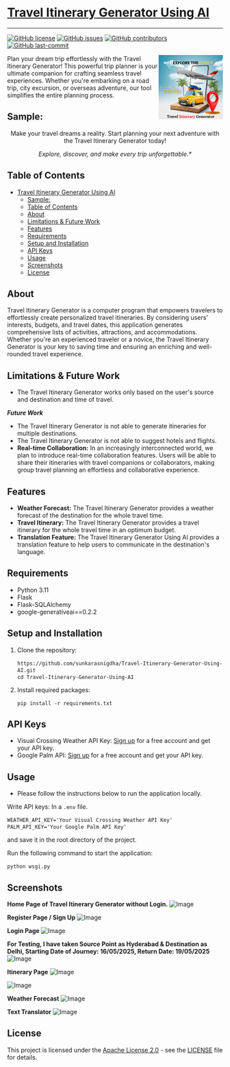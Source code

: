 # [Travel Itinerary Generator Using AI](Travel-Itinerary-Generator-Using-AI)


***

[![GitHub license](https://img.shields.io/github/license/sunkarasnigdha/Travel-Itinerary-Generator-Using-AI)](LICENSE)
[![GitHub issues](https://img.shields.io/github/issues/sunkarasnigdha/Travel-Itinerary-Generator-Using-AI)]()
[![GitHub contributors](https://img.shields.io/github/contributors/sunkarasnigdha/Travel-Itinerary-Generator-Using-AI)]()
[![GitHub last-commit](https://img.shields.io/github/last-commit/sunkarasnigdha/Travel-Itinerary-Generator-Using-AI)]()


<img title="Travel-Itinerary-Generator-Using-AI" align='right' src="/static/logo.png" alt="Travel Itinerary Generator Logo" width="150"/>

Plan your dream trip effortlessly with the Travel Itinerary Generator! This powerful trip planner is your ultimate companion for crafting seamless travel experiences. Whether you're embarking on a road trip, city excursion, or overseas adventure, our tool simplifies the entire planning process.

## Sample:





<p align="center">
Make your travel dreams a reality. Start planning your next adventure with the Travel Itinerary Generator today!
</p>
<p align="center">
<i>Explore, discover, and make every trip unforgettable.*</i>
</p>

## Table of Contents

- [Travel Itinerary Generator Using AI](#travel-itinerary-generator-using-ai)
  - [Sample:](#sample)
  - [Table of Contents](#table-of-contents)
  - [About](#about)
  - [Limitations \& Future Work](#limitations--future-work)
  - [Features](#features)
  - [Requirements](#requirements)
  - [Setup and Installation](#setup-and-installation)
  - [API Keys](#api-keys)
  - [Usage](#usage)
  - [Screenshots](#screenshots)
  - [License](#license)

## About

Travel Itinerary Generator is a computer program that empowers travelers to effortlessly create personalized travel itineraries. By considering users' interests, budgets, and travel dates, this application generates comprehensive lists of activities, attractions, and accommodations. Whether you're an experienced traveler or a novice, the Travel Itinerary Generator is your key to saving time and ensuring an enriching and well-rounded travel experience.

## Limitations & Future Work
- The Travel Itinerary Generator works only based on the user's source and destination and time of travel.

***Future Work***
- The Travel Itinerary Generator is not able to generate itineraries for multiple destinations.
- The Travel Itinerary Generator is not able to suggest hotels and flights.
- **Real-time Collaboration:** In an increasingly interconnected world, we plan to introduce real-time collaboration features. Users will be able to share their itineraries with travel companions or collaborators, making group travel planning an effortless and collaborative experience.

## Features

- **Weather Forecast:** The Travel Itinerary Generator provides a weather forecast of the destination for the whole travel time.
- **Travel Itinerary:** The Travel Itinerary Generator provides a travel itinerary for the whole travel time in an optimum budget.
- **Translation Feature:** The Travel Itinerary Generator Using AI provides a translation feature to help users to communicate in the destination's language.
## Requirements

- Python 3.11
- Flask
- Flask-SQLAlchemy
- google-generativeai==0.2.2

## Setup and Installation

1. Clone the repository:

   ```shell
   https://github.com/sunkarasnigdha/Travel-Itinerary-Generator-Using-AI.git
   cd Travel-Itinerary-Generator-Using-AI
2. Install required packages:

   ```shell
   pip install -r requirements.txt
   ```

## API Keys
- Visual Crossing Weather API Key: [Sign up](https://www.visualcrossing.com/weather-api) for a free account and get your API key.
- Google Palm API: [Sign up](https://makersuite.google.com) for a free account and get your API key.

## Usage
- Please follow the instructions below to run the application locally.

Write API keys: In a `.env` file.
```shell
WEATHER_API_KEY='Your Visual Crossing Weather API Key'
PALM_API_KEY='Your Google Palm API Key'
```
and save it in the root directory of the project.

Run the following command to start the application:
```shell
python wsgi.py
```

## Screenshots

**Home Page of Travel Itinerary Generator without Login.**
![Image](https://github.com/user-attachments/assets/380d2713-c122-4472-99f8-d61ee926e88a)


**Register Page / Sign Up**
![Image](https://github.com/user-attachments/assets/f741cacf-314f-4576-895f-3bf6dbbf4957)


**Login Page**
![Image](https://github.com/user-attachments/assets/5f34f409-e00a-44cc-9a28-fd03a79a9223)


**For Testing, I have taken Source Point as Hyderabad & Destination as Delhi, Starting Date of Journey: 16/05/2025, Return Date: 19/05/2025**
![Image](https://github.com/user-attachments/assets/b9e8dfd4-dfee-4d20-b463-342e3dbf7614)

**Itinerary Page**
![Image](https://github.com/user-attachments/assets/5eb38b9d-2861-4955-9b1e-0aec1e1d20ea)

![Image](https://github.com/user-attachments/assets/5bd6821b-ef59-44e2-9e93-9c6b80c563e3)

**Weather Forecast**
![Image](https://github.com/user-attachments/assets/f38b846c-2951-4c1d-b8d1-2e2ed87184b3)

**Text Translator**
![Image](https://github.com/user-attachments/assets/8cb573ab-cd03-42a1-bd93-0534bd6a116f)



## License

This project is licensed under the [Apache License 2.0](LICENSE) - see the [LICENSE](LICENSE) file for details.
